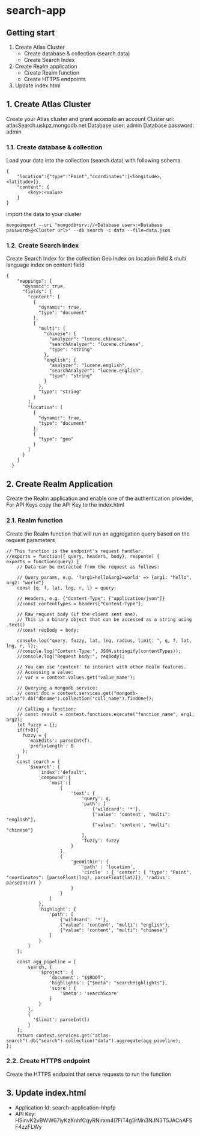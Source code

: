 # search-app
## Getting start

1. Create Atlas Cluster
   - Create database & collection (search.data)
   - Create Search Index
2. Create Realm application
   - Create Realm function
   - Create HTTPS endpoints
3. Update index.html

## 1. Create Atlas Cluster
Create your Atlas cluster and grant accessto an account
Cluster url: atlasSearch.uskpz.mongodb.net
Database user: admin
Database password: admin

### 1.1. Create database & collection
Load your data into the collection (search.data) with following schema
```
{
    "location":{"type":"Point","coordinates":[<longitude>,<latitude>]}, 
    "content": {
        <key>:<value>
    }
}
```
import the data to your cluster
```
mongoimport --uri "mongodb+srv://<Database user>:<Database password>@<Cluster url>" --db search -c data --file=data.json
```
### 1.2. Create Search Index
Create Search Index for the collection
Geo Index on location field & multi language index on content field
```
{
    "mappings": {
      "dynamic": true,
      "fields": {
        "content": [
          {
            "dynamic": true,
            "type": "document"
          },
          {
            "multi": {
              "chinese": {
                "analyzer": "lucene.chinese",
                "searchAnalyzer": "lucene.chinese",
                "type": "string"
              },
              "english": {
                "analyzer": "lucene.english",
                "searchAnalyzer": "lucene.english",
                "type": "string"
              }
            },
            "type": "string"
          }
        ],
        "location": [
          {
            "dynamic": true,
            "type": "document"
          },
          {
            "type": "geo"
          }
        ]
      }
    }
  }
```
## 2. Create Realm Application
Create the Realm application and enable one of the authentication provider, 
For API Keys copy the API Key to the index.html

### 2.1. Realm function
Create the Realm function that will run an aggregation query based on the request parameters
```
// This function is the endpoint's request handler.
//exports = function({ query, headers, body}, response) {
exports = function(query) {
    // Data can be extracted from the request as follows:

    // Query params, e.g. '?arg1=hello&arg2=world' => {arg1: "hello", arg2: "world"}
    const {q, f, lat, lng, r, l} = query;

    // Headers, e.g. {"Content-Type": ["application/json"]}
    //const contentTypes = headers["Content-Type"];

    // Raw request body (if the client sent one).
    // This is a binary object that can be accessed as a string using .text()
    //const reqBody = body;

    console.log("query, fuzzy, lat, lng, radius, limit: ", q, f, lat, lng, r, l);
    //console.log("Content-Type:", JSON.stringify(contentTypes));
    //console.log("Request body:", reqBody);
    
    // You can use 'context' to interact with other Realm features.
    // Accessing a value:
    // var x = context.values.get("value_name");

    // Querying a mongodb service:
    // const doc = context.services.get("mongodb-atlas").db("dbname").collection("coll_name").findOne();

    // Calling a function:
    // const result = context.functions.execute("function_name", arg1, arg2);
    let fuzzy = {};
    if(f>0){
      fuzzy = {
        'maxEdits': parseInt(f),
        'prefixLength': 0
      };
    }
    const search = {
        '$search': {
            'index':'default',
            'compound':{
                'must':[
                    {
                        'text': {
                            'query': q,
                            'path': [
                                {'wildcard': '*'},
                                {"value": 'content', "multi": "english"},
                                {"value": 'content', "multi": "chinese"}
                            ],
                            'fuzzy': fuzzy
                        }
                    },
                    {
                        'geoWithin': { 
                            'path' : 'location',
                            'circle' : { 'center': { "type": "Point", "coordinates": [parseFloat(lng), parseFloat(lat)]}, 'radius': parseInt(r) }
                        }
                    }
                ]
            },
            'highlight': { 
                'path': [
                    {'wildcard': '*'},
                    {"value": 'content', "multi": "english"},
                    {"value": 'content', "multi": "chinese"}
                ]
            }
        }
    };
    
    const agg_pipeline = [
        search, {
            '$project': {
                'document': "$$ROOT",
                'highlights': {"$meta": "searchHighlights"},
                'score': {
                    '$meta': 'searchScore'
                }
            }
        },
        {
          '$limit': parseInt(l)
        }
    ];
    return context.services.get("atlas-search").db("search").collection("data").aggregate(agg_pipeline);
};
```
### 2.2. Create HTTPS endpoint
Create the HTTPS endpoint that serve requests to run the function

## 3. Update index.html

- Application Id: search-application-hhpfp
- API Key: HSinvK2vBWW67iyKzXnhfCqyRNirxm4l7FiT4g3rMn3NJN3T5JACnAFSF4zzFLWy
